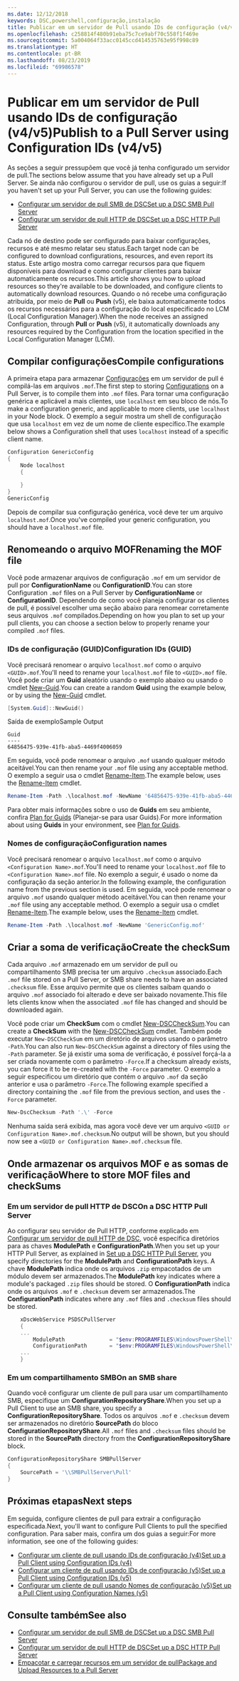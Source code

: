 ```yaml
---
ms.date: 12/12/2018
keywords: DSC,powershell,configuração,instalação
title: Publicar em um servidor de Pull usando IDs de configuração (v4/v5)
ms.openlocfilehash: c258814f480b91eba75c7ce9abf70c558f1f469e
ms.sourcegitcommit: 5a004064f33acc0145ccd414535763e95f998c89
ms.translationtype: HT
ms.contentlocale: pt-BR
ms.lasthandoff: 08/23/2019
ms.locfileid: "69986578"
---
```

# <a name="publish-to-a-pull-server-using-configuration-ids-v4v5"></a><span data-ttu-id="092df-103">Publicar em um servidor de Pull usando IDs de configuração (v4/v5)</span><span class="sxs-lookup"><span data-stu-id="092df-103">Publish to a Pull Server using Configuration IDs (v4/v5)</span></span>

<span data-ttu-id="092df-104">As seções a seguir pressupõem que você já tenha configurado um servidor de pull.</span><span class="sxs-lookup"><span data-stu-id="092df-104">The sections below assume that you have already set up a Pull Server.</span></span> <span data-ttu-id="092df-105">Se ainda não configurou o servidor de pull, use os guias a seguir:</span><span class="sxs-lookup"><span data-stu-id="092df-105">If you haven't set up your Pull Server, you can use the following guides:</span></span>

- [<span data-ttu-id="092df-106">Configurar um servidor de pull SMB de DSC</span><span class="sxs-lookup"><span data-stu-id="092df-106">Set up a DSC SMB Pull Server</span></span>](pullServerSmb.md)
- [<span data-ttu-id="092df-107">Configurar um servidor de pull HTTP de DSC</span><span class="sxs-lookup"><span data-stu-id="092df-107">Set up a DSC HTTP Pull Server</span></span>](pullServer.md)

<span data-ttu-id="092df-108">Cada nó de destino pode ser configurado para baixar configurações, recursos e até mesmo relatar seu status.</span><span class="sxs-lookup"><span data-stu-id="092df-108">Each target node can be configured to download configurations, resources, and even report its status.</span></span> <span data-ttu-id="092df-109">Este artigo mostra como carregar recursos para que fiquem disponíveis para download e como configurar clientes para baixar automaticamente os recursos.</span><span class="sxs-lookup"><span data-stu-id="092df-109">This article shows you how to upload resources so they're available to be downloaded, and configure clients to automatically download resources.</span></span> <span data-ttu-id="092df-110">Quando o nó recebe uma configuração atribuída, por meio de **Pull** ou **Push** (v5), ele baixa automaticamente todos os recursos necessários para a configuração do local especificado no LCM (Local Configuration Manager).</span><span class="sxs-lookup"><span data-stu-id="092df-110">When the node receives an assigned Configuration, through **Pull** or **Push** (v5), it automatically downloads any resources required by the Configuration from the location specified in the Local Configuration Manager (LCM).</span></span>

## <a name="compile-configurations"></a><span data-ttu-id="092df-111">Compilar configurações</span><span class="sxs-lookup"><span data-stu-id="092df-111">Compile configurations</span></span>

<span data-ttu-id="092df-112">A primeira etapa para armazenar [Configurações](../configurations/configurations.md) em um servidor de pull é compilá-las em arquivos `.mof`.</span><span class="sxs-lookup"><span data-stu-id="092df-112">The first step to storing [Configurations](../configurations/configurations.md) on a Pull Server, is to compile them into `.mof` files.</span></span> <span data-ttu-id="092df-113">Para tornar uma configuração genérica e aplicável a mais clientes, use `localhost` em seu bloco de nós.</span><span class="sxs-lookup"><span data-stu-id="092df-113">To make a configuration generic, and applicable to more clients, use `localhost` in your Node block.</span></span> <span data-ttu-id="092df-114">O exemplo a seguir mostra um shell de configuração que usa `localhost` em vez de um nome de cliente específico.</span><span class="sxs-lookup"><span data-stu-id="092df-114">The example below shows a Configuration shell that uses `localhost` instead of a specific client name.</span></span>

```powershell
Configuration GenericConfig
{
    Node localhost
    {

    }
}
GenericConfig
```

<span data-ttu-id="092df-115">Depois de compilar sua configuração genérica, você deve ter um arquivo `localhost.mof`.</span><span class="sxs-lookup"><span data-stu-id="092df-115">Once you've compiled your generic configuration, you should have a `localhost.mof` file.</span></span>

## <a name="renaming-the-mof-file"></a><span data-ttu-id="092df-116">Renomeando o arquivo MOF</span><span class="sxs-lookup"><span data-stu-id="092df-116">Renaming the MOF file</span></span>

<span data-ttu-id="092df-117">Você pode armazenar arquivos de configuração `.mof` em um servidor de pull por **ConfigurationName** ou **ConfigurationID**.</span><span class="sxs-lookup"><span data-stu-id="092df-117">You can store Configuration `.mof` files on a Pull Server by **ConfigurationName** or **ConfigurationID**.</span></span> <span data-ttu-id="092df-118">Dependendo de como você planeja configurar os clientes de pull, é possível escolher uma seção abaixo para renomear corretamente seus arquivos `.mof` compilados.</span><span class="sxs-lookup"><span data-stu-id="092df-118">Depending on how you plan to set up your pull clients, you can choose a section below to properly rename your compiled `.mof` files.</span></span>

### <a name="configuration-ids-guid"></a><span data-ttu-id="092df-119">IDs de configuração (GUID)</span><span class="sxs-lookup"><span data-stu-id="092df-119">Configuration IDs (GUID)</span></span>

<span data-ttu-id="092df-120">Você precisará renomear o arquivo `localhost.mof` como o arquivo `<GUID>.mof`.</span><span class="sxs-lookup"><span data-stu-id="092df-120">You'll need to rename your `localhost.mof` file to `<GUID>.mof` file.</span></span> <span data-ttu-id="092df-121">Você pode criar um **Guid** aleatório usando o exemplo abaixo ou usando o cmdlet [New-Guid](/powershell/module/microsoft.powershell.utility/new-guid).</span><span class="sxs-lookup"><span data-stu-id="092df-121">You can create a random **Guid** using the example below, or by using the [New-Guid](/powershell/module/microsoft.powershell.utility/new-guid) cmdlet.</span></span>

```powershell
[System.Guid]::NewGuid()
```

<span data-ttu-id="092df-122">Saída de exemplo</span><span class="sxs-lookup"><span data-stu-id="092df-122">Sample Output</span></span>

```Output
Guid
----
64856475-939e-41fb-aba5-4469f4006059
```

<span data-ttu-id="092df-123">Em seguida, você pode renomear o arquivo `.mof` usando qualquer método aceitável.</span><span class="sxs-lookup"><span data-stu-id="092df-123">You can then rename your `.mof` file using any acceptable method.</span></span> <span data-ttu-id="092df-124">O exemplo a seguir usa o cmdlet [Rename-Item](/powershell/module/microsoft.powershell.management/rename-item).</span><span class="sxs-lookup"><span data-stu-id="092df-124">The example below, uses the [Rename-Item](/powershell/module/microsoft.powershell.management/rename-item) cmdlet.</span></span>

```powershell
Rename-Item -Path .\localhost.mof -NewName '64856475-939e-41fb-aba5-4469f4006059.mof'
```

<span data-ttu-id="092df-125">Para obter mais informações sobre o uso de **Guids** em seu ambiente, confira [Plan for Guids](/powershell/dsc/secureserver#guids) (Planejar-se para usar Guids).</span><span class="sxs-lookup"><span data-stu-id="092df-125">For more information about using **Guids** in your environment, see [Plan for Guids](/powershell/dsc/secureserver#guids).</span></span>

### <a name="configuration-names"></a><span data-ttu-id="092df-126">Nomes de configuração</span><span class="sxs-lookup"><span data-stu-id="092df-126">Configuration names</span></span>

<span data-ttu-id="092df-127">Você precisará renomear o arquivo `localhost.mof` como o arquivo `<Configuration Name>.mof`.</span><span class="sxs-lookup"><span data-stu-id="092df-127">You'll need to rename your `localhost.mof` file to `<Configuration Name>.mof` file.</span></span> <span data-ttu-id="092df-128">No exemplo a seguir, é usado o nome da configuração da seção anterior.</span><span class="sxs-lookup"><span data-stu-id="092df-128">In the following example, the configuration name from the previous section is used.</span></span> <span data-ttu-id="092df-129">Em seguida, você pode renomear o arquivo `.mof` usando qualquer método aceitável.</span><span class="sxs-lookup"><span data-stu-id="092df-129">You can then rename your `.mof` file using any acceptable method.</span></span> <span data-ttu-id="092df-130">O exemplo a seguir usa o cmdlet [Rename-Item](/powershell/module/microsoft.powershell.management/rename-item).</span><span class="sxs-lookup"><span data-stu-id="092df-130">The example below, uses the [Rename-Item](/powershell/module/microsoft.powershell.management/rename-item) cmdlet.</span></span>

```powershell
Rename-Item -Path .\localhost.mof -NewName 'GenericConfig.mof'
```

## <a name="create-the-checksum"></a><span data-ttu-id="092df-131">Criar a soma de verificação</span><span class="sxs-lookup"><span data-stu-id="092df-131">Create the checkSum</span></span>

<span data-ttu-id="092df-132">Cada arquivo `.mof` armazenado em um servidor de pull ou compartilhamento SMB precisa ter um arquivo `.checksum` associado.</span><span class="sxs-lookup"><span data-stu-id="092df-132">Each `.mof` file stored on a Pull Server, or SMB share needs to have an associated `.checksum` file.</span></span>
<span data-ttu-id="092df-133">Esse arquivo permite que os clientes saibam quando o arquivo `.mof` associado foi alterado e deve ser baixado novamente.</span><span class="sxs-lookup"><span data-stu-id="092df-133">This file lets clients know when the associated `.mof` file has changed and should be downloaded again.</span></span>

<span data-ttu-id="092df-134">Você pode criar um **CheckSum** com o cmdlet [New-DSCCheckSum](/powershell/module/psdesiredstateconfiguration/new-dscchecksum).</span><span class="sxs-lookup"><span data-stu-id="092df-134">You can create a **CheckSum** with the [New-DSCCheckSum](/powershell/module/psdesiredstateconfiguration/new-dscchecksum) cmdlet.</span></span> <span data-ttu-id="092df-135">Também pode executar `New-DSCCheckSum` em um diretório de arquivos usando o parâmetro `-Path`.</span><span class="sxs-lookup"><span data-stu-id="092df-135">You can also run `New-DSCCheckSum` against a directory of files using the `-Path` parameter.</span></span>
<span data-ttu-id="092df-136">Se já existir uma soma de verificação, é possível forçá-la a ser criada novamente com o parâmetro `-Force`.</span><span class="sxs-lookup"><span data-stu-id="092df-136">If a checksum already exists, you can force it to be re-created with the `-Force` parameter.</span></span> <span data-ttu-id="092df-137">O exemplo a seguir especificou um diretório que contém o arquivo `.mof` da seção anterior e usa o parâmetro `-Force`.</span><span class="sxs-lookup"><span data-stu-id="092df-137">The following example specified a directory containing the `.mof` file from the previous section, and uses the `-Force` parameter.</span></span>

```powershell
New-DscChecksum -Path '.\' -Force
```

<span data-ttu-id="092df-138">Nenhuma saída será exibida, mas agora você deve ver um arquivo `<GUID or Configuration Name>.mof.checksum`.</span><span class="sxs-lookup"><span data-stu-id="092df-138">No output will be shown, but you should now see a `<GUID or Configuration Name>.mof.checksum` file.</span></span>

## <a name="where-to-store-mof-files-and-checksums"></a><span data-ttu-id="092df-139">Onde armazenar os arquivos MOF e as somas de verificação</span><span class="sxs-lookup"><span data-stu-id="092df-139">Where to store MOF files and checkSums</span></span>

### <a name="on-a-dsc-http-pull-server"></a><span data-ttu-id="092df-140">Em um servidor de pull HTTP de DSC</span><span class="sxs-lookup"><span data-stu-id="092df-140">On a DSC HTTP Pull Server</span></span>

<span data-ttu-id="092df-141">Ao configurar seu servidor de Pull HTTP, conforme explicado em [Configurar um servidor de pull HTTP de DSC](pullServer.md), você especifica diretórios para as chaves **ModulePath** e **ConfigurationPath**.</span><span class="sxs-lookup"><span data-stu-id="092df-141">When you set up your HTTP Pull Server, as explained in [Set up a DSC HTTP Pull Server](pullServer.md), you specify directories for the **ModulePath** and **ConfigurationPath** keys.</span></span> <span data-ttu-id="092df-142">A chave **ModulePath** indica onde os arquivos `.zip` empacotados de um módulo devem ser armazenados.</span><span class="sxs-lookup"><span data-stu-id="092df-142">The **ModulePath** key indicates where a module's packaged `.zip` files should be stored.</span></span> <span data-ttu-id="092df-143">O **ConfigurationPath** indica onde os arquivos `.mof` e `.checksum` devem ser armazenados.</span><span class="sxs-lookup"><span data-stu-id="092df-143">The **ConfigurationPath** indicates where any `.mof` files and `.checksum` files should be stored.</span></span>

```powershell
    xDscWebService PSDSCPullServer
    {
    ...
        ModulePath              = "$env:PROGRAMFILES\WindowsPowerShell\DscService\Modules"
        ConfigurationPath       = "$env:PROGRAMFILES\WindowsPowerShell\DscService\Configuration"
    ...
    }

```

### <a name="on-an-smb-share"></a><span data-ttu-id="092df-144">Em um compartilhamento SMB</span><span class="sxs-lookup"><span data-stu-id="092df-144">On an SMB share</span></span>

<span data-ttu-id="092df-145">Quando você configurar um cliente de pull para usar um compartilhamento SMB, especifique um **ConfigurationRepositoryShare**.</span><span class="sxs-lookup"><span data-stu-id="092df-145">When you set up a Pull Client to use an SMB share, you specify a **ConfigurationRepositoryShare**.</span></span>
<span data-ttu-id="092df-146">Todos os arquivos `.mof` e `.checksum` devem ser armazenados no diretório **SourcePath** do bloco **ConfigurationRepositoryShare**.</span><span class="sxs-lookup"><span data-stu-id="092df-146">All `.mof` files and `.checksum` files should be stored in the **SourcePath** directory from the **ConfigurationRepositoryShare** block.</span></span>

```powershell
ConfigurationRepositoryShare SMBPullServer
{
    SourcePath = '\\SMBPullServer\Pull'
}
```

## <a name="next-steps"></a><span data-ttu-id="092df-147">Próximas etapas</span><span class="sxs-lookup"><span data-stu-id="092df-147">Next steps</span></span>

<span data-ttu-id="092df-148">Em seguida, configure clientes de pull para extrair a configuração especificada.</span><span class="sxs-lookup"><span data-stu-id="092df-148">Next, you'll want to configure Pull Clients to pull the specified configuration.</span></span> <span data-ttu-id="092df-149">Para saber mais, confira um dos guias a seguir:</span><span class="sxs-lookup"><span data-stu-id="092df-149">For more information, see one of the following guides:</span></span>

- [<span data-ttu-id="092df-150">Configurar um cliente de pull usando IDs de configuração (v4)</span><span class="sxs-lookup"><span data-stu-id="092df-150">Set up a Pull Client using Configuration IDs (v4)</span></span>](pullClientConfigId4.md)
- [<span data-ttu-id="092df-151">Configurar um cliente de pull usando IDs de configuração (v5)</span><span class="sxs-lookup"><span data-stu-id="092df-151">Set up a Pull Client using Configuration IDs (v5)</span></span>](pullClientConfigId.md)
- [<span data-ttu-id="092df-152">Configurar um cliente de pull usando Nomes de configuração (v5)</span><span class="sxs-lookup"><span data-stu-id="092df-152">Set up a Pull Client using Configuration Names (v5)</span></span>](pullClientConfigNames.md)

## <a name="see-also"></a><span data-ttu-id="092df-153">Consulte também</span><span class="sxs-lookup"><span data-stu-id="092df-153">See also</span></span>

- [<span data-ttu-id="092df-154">Configurar um servidor de pull SMB de DSC</span><span class="sxs-lookup"><span data-stu-id="092df-154">Set up a DSC SMB Pull Server</span></span>](pullServerSmb.md)
- [<span data-ttu-id="092df-155">Configurar um servidor de pull HTTP de DSC</span><span class="sxs-lookup"><span data-stu-id="092df-155">Set up a DSC HTTP Pull Server</span></span>](pullServer.md)
- [<span data-ttu-id="092df-156">Empacotar e carregar recursos em um servidor de pull</span><span class="sxs-lookup"><span data-stu-id="092df-156">Package and Upload Resources to a Pull Server</span></span>](package-upload-resources.md)
